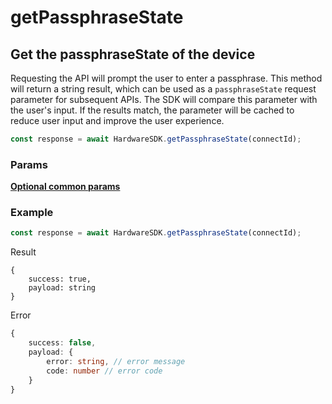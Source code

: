 # getPassphraseState

## Get the passphraseState of the device

Requesting the API will prompt the user to enter a passphrase. This method will return a string result, which can be used as a `passphraseState` request parameter for subsequent APIs. The SDK will compare this parameter with the user's input. If the results match, the parameter will be cached to reduce user input and improve the user experience.

```typescript
const response = await HardwareSDK.getPassphraseState(connectId);
```

### Params

[**Optional common params**](common-params.md)

### Example

```typescript
const response = await HardwareSDK.getPassphraseState(connectId);
```

Result

```
{
    success: true,
    payload: string
}
```

Error

```typescript
{
    success: false,
    payload: {
        error: string, // error message
        code: number // error code
    }
}
```
